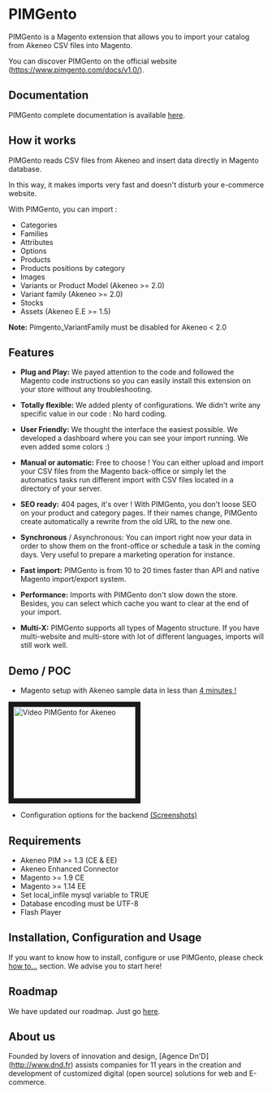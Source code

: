# PIMGento

PIMGento is a Magento extension that allows you to import your catalog from Akeneo CSV files into Magento.

You can discover PIMGento on the official website (https://www.pimgento.com/docs/v1.0/).

## Documentation

PIMGento complete documentation is available [here](doc/summary.md).

## How it works

PIMGento reads CSV files from Akeneo and insert data directly in Magento database.

In this way, it makes imports very fast and doesn't disturb your e-commerce website.

With PIMGento, you can import :
* Categories
* Families
* Attributes
* Options
* Products
* Products positions by category
* Images
* Variants or Product Model (Akeneo >= 2.0)
* Variant family (Akeneo >= 2.0)
* Stocks
* Assets (Akeneo E.E >= 1.5)

**Note:** Pimgento_VariantFamily must be disabled for Akeneo < 2.0

## Features

* **Plug and Play:** We payed attention to the code and followed the Magento code instructions so you can easily install this extension on your store without any troubleshooting.

* **Totally flexible:** We added plenty of configurations. We didn't write any specific value in our code : No hard coding.

* **User Friendly:** We thought the interface the easiest possible. We developed a dashboard where you can see your import running. We even added some colors :)

* **Manual or automatic:** Free to choose ! You can either upload and import your CSV files from the Magento back-office or simply let the automatics tasks run different import with CSV files located in a directory of your server.

* **SEO ready:** 404 pages, it's over ! With PIMGento, you don't loose SEO on your product and category pages. If their names change, PIMGento create automatically a rewrite from the old URL to the new one.

* **Synchronous** / Asynchronous: You can import right now your data in order to show them on the front-office or schedule a task in the coming days. Very useful to prepare a marketing operation for instance.

* **Fast import:** PIMGento is from 10 to 20 times faster than API and native Magento import/export system.

* **Performance:** Imports with PIMGento don't slow down the store. Besides, you can select which cache you want to clear at the end of your import.

* **Multi-X:** PIMGento supports all types of Magento structure. If you have multi-website and multi-store with lot of different languages, imports will still work well.

## Demo / POC
* Magento setup with Akeneo sample data in less than [4 minutes !](https://www.youtube.com/watch?v=MpC01qVIVFA)

<a href="http://www.youtube.com/watch?feature=player_embedded&v=MpC01qVIVFA
" target="_blank"><img src="http://img.youtube.com/vi/MpC01qVIVFA/0.jpg" 
alt="Video PIMGento for Akeneo" width="240" height="180" border="10" /></a>

* Configuration options for the backend [(Screenshots)](http://imgur.com/a/OUnNl)

## Requirements

* Akeneo PIM >= 1.3 (CE & EE)
* Akeneo Enhanced Connector
* Magento >= 1.9 CE
* Magento >= 1.14 EE
* Set local_infile mysql variable to TRUE
* Database encoding must be UTF-8
* Flash Player

## Installation, Configuration and Usage

If you want to know how to install, configure or use PIMGento, please check [how to...](doc/important_stuff/how_to.md) section. We advise you to start here!

## Roadmap

We have updated our roadmap. Just go [here](doc/important_stuff/roadmap.md).

## About us

Founded by lovers of innovation and design, [Agence Dn'D] (http://www.dnd.fr) assists companies for 11 years in the creation and development of customized digital (open source) solutions for web and E-commerce.
